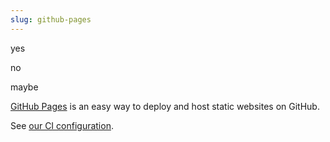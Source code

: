 ```yaml
---
slug: github-pages
---
```


yes

no

maybe

[GitHub Pages](https://pages.github.com/) is an easy way to deploy and host static websites on GitHub.


See [our CI configuration](https://github.com/srid/emanote-template/blob/master/.github/workflows/publish.yaml).
